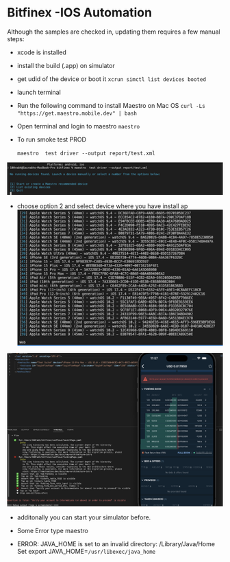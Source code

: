 # Bitfinex -IOS Automation 
Although the samples are checked in, updating them requires a few manual steps:

* xcode is installed 

* install the build (.app) on simulator 

* get udid of the device or boot it 
`xcrun simctl list devices booted`

* launch terminal 

* Run the following command to install Maestro on Mac OS 
    `curl -Ls "https://get.maestro.mobile.dev" | bash`

*  Open terminal and login to maestro 
    `maestro`

* To run smoke test PROD 

  ` maestro  test driver --output report/test.xml `

![alt text](image.png)
- choose option 2 and select device where you have install ap 
![alt text](image-1.png)


![alt text](image-2.png)

- additonally you can start your simulator before.


* Some Error 
 type maestro  
- ERROR: JAVA_HOME is set to an invalid directory: /Library/Java/Home
 Set export JAVA_HOME=`/usr/libexec/java_home`




